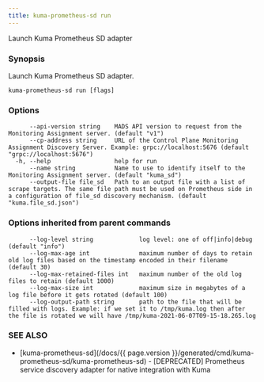 ```yaml
---
title: kuma-prometheus-sd run
---
```


Launch Kuma Prometheus SD adapter

### Synopsis

Launch Kuma Prometheus SD adapter.

```
kuma-prometheus-sd run [flags]
```

### Options

```
      --api-version string    MADS API version to request from the Monitoring Assignment server. (default "v1")
      --cp-address string     URL of the Control Plane Monitoring Assignment Discovery Server. Example: grpc://localhost:5676 (default "grpc://localhost:5676")
  -h, --help                  help for run
      --name string           Name to use to identify itself to the Monitoring Assignment server. (default "kuma_sd")
      --output-file file_sd   Path to an output file with a list of scrape targets. The same file path must be used on Prometheus side in a configuration of file_sd discovery mechanism. (default "kuma.file_sd.json")
```

### Options inherited from parent commands

```
      --log-level string             log level: one of off|info|debug (default "info")
      --log-max-age int              maximum number of days to retain old log files based on the timestamp encoded in their filename (default 30)
      --log-max-retained-files int   maximum number of the old log files to retain (default 1000)
      --log-max-size int             maximum size in megabytes of a log file before it gets rotated (default 100)
      --log-output-path string       path to the file that will be filled with logs. Example: if we set it to /tmp/kuma.log then after the file is rotated we will have /tmp/kuma-2021-06-07T09-15-18.265.log
```

### SEE ALSO

* [kuma-prometheus-sd](/docs/{{ page.version }}/generated/cmd/kuma-prometheus-sd/kuma-prometheus-sd)	 - [DEPRECATED] Prometheus service discovery adapter for native integration with Kuma

